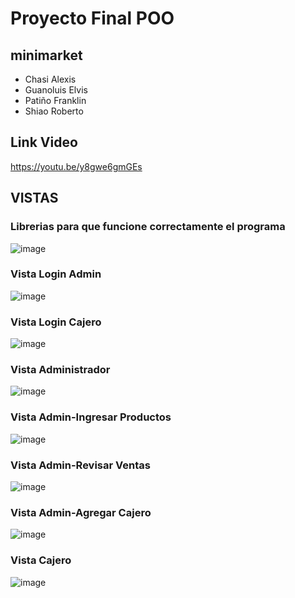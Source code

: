 # Proyecto Final POO

## minimarket

+ Chasi Alexis
+ Guanoluis Elvis
+ Patiño Franklin   
+ Shiao Roberto

## Link Video
https://youtu.be/y8gwe6gmGEs

## VISTAS

### Librerias para que funcione correctamente el programa 
![image](https://user-images.githubusercontent.com/117754026/223011880-72f76008-9077-484e-a4df-84a923e962b9.png)

### Vista Login Admin
![image](https://user-images.githubusercontent.com/117754026/223013950-60c362da-52c6-4f38-9805-ad8047903290.png)

### Vista Login Cajero
![image](https://user-images.githubusercontent.com/117754026/223014014-b90cf118-dc0d-42a5-be46-7cbdbaa606b1.png)

### Vista Administrador
![image](https://user-images.githubusercontent.com/117754026/223014084-6990a0bb-00ba-453c-8bd5-a74819329064.png)

### Vista Admin-Ingresar Productos 
![image](https://user-images.githubusercontent.com/117754026/223014137-7ce6b803-0fb1-4746-bc25-75f888546eb5.png)

### Vista Admin-Revisar Ventas
![image](https://user-images.githubusercontent.com/117754026/223014191-d74c7175-b179-40b9-882b-de47a0ca0743.png)

### Vista Admin-Agregar Cajero
![image](https://user-images.githubusercontent.com/117754026/223014269-d63f5c2a-a914-4bd7-93cf-2e4e6c2cb2e1.png)

### Vista Cajero 
![image](https://user-images.githubusercontent.com/117754026/223014318-df592bce-b824-46df-bac1-44e2fe39ce8f.png)
